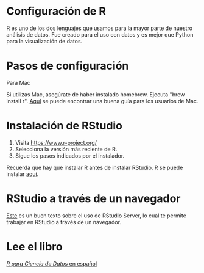 # Configuración de R

R es uno de los dos lenguajes que usamos para la mayor parte de nuestro análisis de datos. Fue creado para el uso con datos y es mejor que Python para la visualización de datos. 

# Pasos de configuración
Para Mac

Si utilizas Mac, asegúrate de haber instalado homebrew.
Ejecuta "brew install r".
[Aquí](https://www.r-bloggers.com/how-to-install-r-on-mac-ubuntu-and-windows/) 
se puede encontrar una buena guía para los usuarios de Mac.

# Instalación de RStudio

1. Visita https://www.r-project.org/
2. Selecciona la versión más reciente de R.
3. Sigue los pasos indicados por el instalador.

Recuerda que hay que instalar R antes de instalar RStudio. R se puede instalar 
[aquí](https://cran.rstudio.com/).

# RStudio a través de un navegador

[Este](https://support.rstudio.com/hc/en-us/articles/234653607-Getting-Started-with-RStudio-Server) es un buen texto sobre el uso de RStudio Server, lo cual te permite trabajar en RStudio a través de un navegador. 

# Lee el libro 
[_R para Ciencia de Datos_ en español](https://es.r4ds.hadley.nz/)

<!-- done --> 
